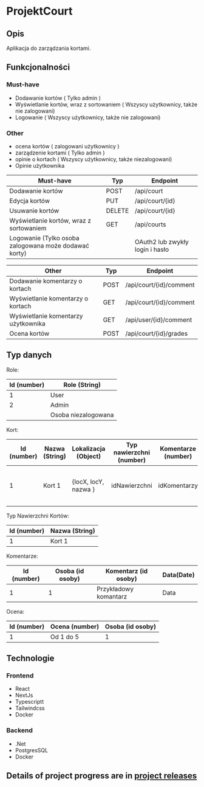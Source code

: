 # ProjektCourt
## Opis
Aplikacja do zarządzania kortami.

## Funkcjonalności
### Must-have
- Dodawanie kortów ( Tylko admin )
- Wyświetlanie kortów, wraz z sortowaniem ( Wszyscy użytkownicy, także nie zalogowani)
- Logowanie ( Wszyscy użytkownicy, także nie zalogowani)

### Other
- ocena kortów ( zalogowani użytkownicy )
- zarządzenie kortami ( Tylko admin )
- opinie o kortach ( Wszyscy użytkownicy, także niezalogowani)
- Opinie użytkownika

| **Must-have**                                         | **Typ**   | **Endpoint**                    |
|-------------------------------------------------------|-----------|---------------------------------|
| Dodawanie kortów                                      | POST      | /api/court                      |
| Edycja kortów                                         | PUT       | /api/court/{id}                 |
| Usuwanie kortów                                       | DELETE    | /api/court/{id}                 |
| Wyświetlanie kortów, wraz z sortowaniem               | GET       | /api/courts                     |
| Logowanie (Tylko osoba zalogowana może dodawać korty) |           | OAuth2 lub zwykły login i hasło |


| **Other**                           | **Typ**   | **Endpoint**            |
|-------------------------------------|-----------|-------------------------|
| Dodawanie komentarzy o kortach      | POST      | /api/court/{id}/comment | 
| Wyświetlanie komentarzy o kortach   | GET       | /api/court/{id}/comment |
| Wyświetlanie komentarzy użytkownika | GET       | /api/user/{id}/comment  |
| Ocena kortów                        | POST      | /api/court/{id}/grades  |


## Typ danych

Role:

| **Id (number)**      | **Role (String)**   |
|----------------------|---------------------|
| 1                    | User                |
| 2                    | Admin               |
|                      | Osoba niezalogowana |

Kort:

| **Id (number)**     | **Nazwa (String)**  | **Lokalizacja (Object)**  | **Typ nawierzchni (number)**  | **Komentarze (number)**            | **Ocena (Object)**                           |
|---------------------|---------------------|---------------------------|-------------------------------|------------------------------------|----------------------------------------------|
| 1                   | Kort 1              |  {locX, locY, nazwa }     | idNawierzchni                 | idKomentarzy                       |  {grade1, grade2, grade3, grade4, grade5 }   |


Typ Nawierzchni Kortów:

| **Id (number)**    | **Nazwa (String)**  |
|--------------------|---------------------|
| 1                  | Kort 1              |

Komentarze:

| **Id (number)**      | **Osoba (id osoby)**  | **Komentarz (id osoby)**  | **Data(Date)**  |
|----------------------|-----------------------|---------------------------|-----------------|
| 1                    | 1                     | Przykładowy komantarz     | Data            |

Ocena:

| **Id (number)**     | **Ocena (number)**  | **Osoba (id osoby)**  |
|---------------------|---------------------|-----------------------|
| 1                   | Od 1 do 5           | 1                     |

## Technologie
### Frontend
- React
- NextJs
- Typescriptt
- Tailwindcss
- Docker

### Backend
- .Net
- PostgresSQL
- Docker

## Details of project progress are in [project releases](https://github.com/ZegarekPL/ProjektCourt-backend/releases)
